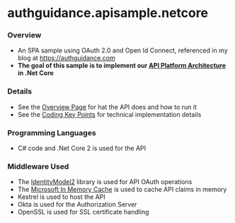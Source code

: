 # authguidance.apisample.netcore

### Overview

* An SPA sample using OAuth 2.0 and Open Id Connect, referenced in my blog at https://authguidance.com
* **The goal of this sample is to implement our [API Platform Architecture](https://authguidance.com/2019/03/24/api-platform-design/) in .Net Core**

### Details

* See the [Overview Page](http://authguidance.com/2018/01/05/net-core-code-sample-overview/) for hat the API does and how to run it
* See the [Coding Key Points](http://authguidance.com/2018/01/06/net-core-api-key-coding-points/) for technical implementation details

### Programming Languages

* C# code and .Net Core 2 is used for the API

### Middleware Used

* The [IdentityModel2](https://github.com/IdentityModel/IdentityModel2) library is used for API OAuth operations
* The [Microsoft In Memory Cache](https://docs.microsoft.com/en-us/aspnet/core/performance/caching/memory?view=aspnetcore-2.2) is used to cache API claims in memory
* Kestrel is used to host the API
* Okta is used for the Authorization Server
* OpenSSL is used for SSL certificate handling
